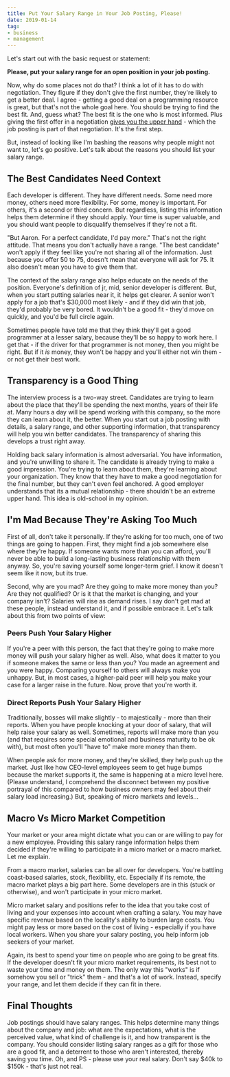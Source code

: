 ```yaml
---
title: Put Your Salary Range in Your Job Posting, Please!
date: 2019-01-14
tag:
- business
- management
---
```

Let's start out with the basic request or statement:

<!--more-->

**Please, put your salary range for an open position in your job posting.**

Now, why do some places not do that?  I think a lot of it has to do with negotiation.  They figure if they don't give the first number, they're likely to get a better deal.  I agree - getting a good deal on a programming resource is great, but that's not the whole goal here. You should be trying to find the best fit. And, guess what? The best fit is the one who is most informed.  Plus giving the first offer in a negotiation [gives you the upper hand](https://www.businessinsider.com/how-to-negotiate-make-first-offer-2014-5) - which the job posting is part of that negotiation. It's the first step.

But, instead of looking like I'm bashing the reasons why people might not want to, let's go positive. Let's talk about the reasons you should list your salary range.

## The Best Candidates Need Context

Each developer is different. They have different needs. Some need more money, others need more flexibility. For some, money is important. For others, it's a second or third concern. But regardless, listing this information helps them determine if they should apply. Your time is super valuable, and you should want people to disqualify themselves if they're not a fit.

"But Aaron. For a perfect candidate, I'd pay more."  That's not the right attitude.  That means you don't actually have a range. "The best candidate" won't apply if they feel like you're not sharing all of the information.  Just because you offer 50 to 75, doesn't mean that everyone will ask for 75. It also doesn't mean you have to give them that.

The context of the salary range also helps educate on the needs of the position. Everyone's definition of jr, mid, senior developer is different.  But, when you start putting salaries near it, it helps get clearer. A senior won't apply for a job that's $30,000 most likely - and if they did win that job, they'd probably be very bored.  It wouldn't be a good fit - they'd move on quickly, and you'd be full circle again.

Sometimes people have told me that they think they'll get a good programmer at a lesser salary, because they'll be so happy to work here.  I get that - if the driver for that programmer is not money, then you might be right.  But if it _is_ money, they won't be happy and you'll either not win them - or not get their best work.

## Transparency is a Good Thing

The interview process is a two-way street.  Candidates are trying to learn about the place that they'll be spending the next months, years of their life at. Many hours a day will be spend working with this company, so the more they can learn about it, the better.  When you start out a job posting with details, a salary range, and other supporting information, that transparency will help you win better candidates.  The transparency of sharing this develops a trust right away.  

Holding back salary information is almost adversarial.  You have information, and you're unwilling to share it.  The candidate is already trying to make a good impression. You're trying to learn about them, they're learning about your organization.  They know that they have to make a good negotiation for the final number, but they can't even feel anchored.  A good employer understands that its a mutual relationship - there shouldn't be an extreme upper hand. This idea is old-school in my opinion.

## I'm Mad Because They're Asking Too Much

First of all, don't take it personally.  If they're asking for too much, one of two things are going to happen. First, they might find a job somewhere else where they're happy. If someone wants more than you can afford, you'll never be able to build a long-lasting business relationship with them anyway.  So, you're saving yourself some longer-term grief. I know it doesn't seem like it now, but its true.

Second, why are you mad? Are they going to make more money than you? Are they not qualified? Or is it that the market is changing, and your company isn't?  Salaries will rise as demand rises.  I say don't get mad at these people, instead understand it, and if possible embrace it.  Let's talk about this from two points of view:

### Peers Push Your Salary Higher

If you're a peer with this person, the fact that they're going to make more money will push your salary higher as well.  Also, what does it matter to you if someone makes the same or less than you? You made an agreement and you were happy. Comparing yourself to others will always make you unhappy.  But, in most cases, a higher-paid peer will help you make your case for a larger raise in the future. Now, prove that you're worth it.

### Direct Reports Push Your Salary Higher

Traditionally, bosses will make slightly - to majestically - more than their reports.  When you have people knocking at your door of salary, that will help raise your salary as well.  Sometimes, reports will make more than you (and that requires some special emotional and business maturity to be ok with), but most often you'll "have to" make more money than them.

When people ask for more money, and they're skilled, they help push up the market. Just like how CEO-level employees seem to get huge bumps because the market supports it, the same is happening at a micro level here.  (Please understand, I comprehend the disconnect between my positive portrayal of this compared to how business owners may feel about their salary load increasing.)  But, speaking of micro markets and levels...

## Macro Vs Micro Market Competition

Your market or your area might dictate what you can or are willing to pay for a new employee.  Providing this salary range information helps them decided if they're willing to participate in a micro market or a macro market.  Let me explain.

From a macro market, salaries can be all over for developers. You're battling coast-based salaries, stock, flexibility, etc.  Especially if its remote, the macro market plays a big part here. Some developers are in this (stuck or otherwise), and won't participate in your micro market.

Micro market salary and positions refer to the idea that you take cost of living and your expenses into account when crafting a salary.  You may have specific revenue based on the locality's ability to burden large costs.  You might pay less or more based on the cost of living - especially if you have local workers.  When you share your salary posting, you help inform job seekers of your market.  

Again, its best to spend your time on people who are going to be great fits. If the developer doesn't fit your micro market requirements, its best not to waste your time and money on them.  The only way this "works" is if somehow you sell or "trick" them - and that's a lot of work.  Instead, specify your range, and let them decide if they can fit in there.

## Final Thoughts

Job postings should have salary ranges. This helps determine many things about the company and job: what are the expectations, what is the perceived value, what kind of challenge is it, and how transparent is the company.  You should consider listing salary ranges as a gift for those who are a good fit, and a deterrent to those who aren't interested, thereby saving you time.  Oh, and PS - please use your real salary. Don't say $40k to $150k - that's just not real.
